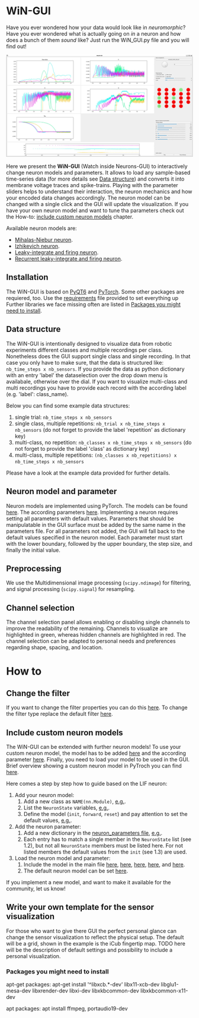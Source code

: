 # WiN-GUI
 
Have you ever wondered how your data would look like in *neuromorphic*? Have you ever wondered what is actually going on *in* a neuron and how does a bunch of them *sound* like? Just run the WiN_GUI.py file and you will find out!

![example_surface_gui](https://github.com/event-driven-robotics/WiN-GUI/blob/master/assets/win_gui_example.png)

Here we present the **WiN-GUI** (Watch inside Neurons-GUI) to interactively change neuron models and parameters. It allows to load any sample-based time-series data (for more details see [Data structure](#data-structure)) and converts it into membrane voltage traces and spike-trains. Playing with the parameter sliders helps to understand their interaction, the neuron mechanics and how your encoded data changes accordingly. The neuron model can be changed with a single click and the GUI will update the visualization. If you have your own neuron model and want to tune tha parameters check out the How-to: [include custom neuron models](#include-custom-neuron-models) chapter. 

Available neuron models are:
- [Mihalas-Niebur neuron](https://github.com/2103simon/encoding_gui/blob/398aa68263e1a07fee5272eccd69fc206003d92b/utils/neuron_models.py#L50).
- [Izhikevich neuron](https://github.com/2103simon/encoding_gui/blob/398aa68263e1a07fee5272eccd69fc206003d92b/utils/neuron_models.py#L149).
- [Leaky-integrate and firing neuron](https://github.com/2103simon/encoding_gui/blob/398aa68263e1a07fee5272eccd69fc206003d92b/utils/neuron_models.py#L222).
- [Recurrent leaky-integrate and firing neuron](https://github.com/2103simon/encoding_gui/blob/398aa68263e1a07fee5272eccd69fc206003d92b/utils/neuron_models.py#L274).

## Installation
The WiN-GUI is based on [PyQT6](https://pypi.org/project/PyQt6/) and [PyTorch](https://pytorch.org/). Some other packages are requiered, too. Use the [requirements](https://github.com/2103simon/encoding_gui/blob/main/requirements.txt) file provided to set everything up Further libraries we face missing often are listed in [Packages you might need to install](#packages-you-might-need-to-install).


## Data structure
The WiN-GUI is intentionally designed to visualize data from robotic experiments different classes and multiple recordings per class. Nonetheless does the GUI support single class and single recording. In that case you only have to make sure, that the data is structured like: `nb_time_steps x nb_sensors`. If you provide the data as python dictionary with an entry 'label' the dataselection over the drop down menu is availabale, otherwise over the dial. If you want to visualize multi-class and multi recordings you have to provide each record with the according label (e.g. 'label': class_name). 

Below you can find some example data structures:    
1. single trial: `nb_time_steps x nb_sensors`
2. single class, multiple repetitions: `nb_trial x nb_time_steps x nb_sensors` (do not forget to provide the label 'repetition' as dictionary key)
3. multi-class, no repetition: `nb_classes x nb_time_steps x nb_sensors` (do not forget to provide the label 'class' as dictionary key)
4. multi-class, multiple repetitions: `(nb_classes x nb_repetitions) x nb_time_steps x nb_sensors`

Please have a look at the example data provided for further details.

## Neuron model and parameter
Neuron models are implemented using PyTorch. The models can be found [here](https://github.com/event-driven-robotics/WiN-GUI/blob/master/utils/neuron_models.py). The according parameters [here](https://github.com/event-driven-robotics/WiN-GUI/blob/master/utils/neuron_parameters.py). Implementing a neuron requires setting all parameters with default values. Parameters that should be manipulatable in the GUI surface must be added by the same name in the parameters file. For all parameters not added, the GUI will fall back to the default values specified in the neuron model. Each parameter must start with the lower boundary, followed by the upper boundary, the step size, and finally the initial value.

## Preprocessing
We use the Multidimensional image processing (`scipy.ndimage`) for filtering, and signal processing (`scipy.signal`) for resampling.

## Channel selection
The channel selection panel allows enabling or disabling single channels to improve the readability of the remaining. Channels to visualize are highlighted in green, whereas hidden channels are highlighted in red. The channel selection can be adapted to personal needs and preferences regarding shape, spacing, and location.

# How to
## Change the filter
If you want to change the filter properties you can do this [here](https://github.com/2103simon/encoding_gui/blob/d07c60c680ace8ccb1121eeaa21acb9480533ef1/utils/data_management.py#L34). To change the filter type replace the default filter [here](https://github.com/2103simon/encoding_gui/blob/d07c60c680ace8ccb1121eeaa21acb9480533ef1/utils/data_management.py#L57).

## Include custom neuron models
The WiN-GUI can be extended with further neuron models! To use your custom neuron model, the model has to be added [here](https://github.com/2103simon/encoding_gui/blob/main/utils/neuron_models.py) and the according parameter [here](https://github.com/2103simon/encoding_gui/blob/main/utils/neuron_parameters.py). Finally, you need to load your model to be used in the GUI. Brief overview showing a custom neuron model in PyTroch you can find [here](https://pytorch.org/tutorials/beginner/examples_nn/polynomial_module.html).

Here comes a step by step how to guide based on the LIF neuron:

1. Add your neuron model:
   1. Add a new class as `NAME(nn.Module)`, [e.g.](https://github.com/2103simon/encoding_gui/blob/398aa68263e1a07fee5272eccd69fc206003d92b/utils/neuron_models.py#L222).
   2. List the `NeuronState` variables, [e.g.](https://github.com/2103simon/encoding_gui/blob/398aa68263e1a07fee5272eccd69fc206003d92b/utils/neuron_models.py#L223).
   3. Define the model (`init`, `forward`, `reset`) and pay attention to set the default values, [e.g.](https://github.com/2103simon/encoding_gui/blob/398aa68263e1a07fee5272eccd69fc206003d92b/utils/neuron_models.py#L225).
2. Add the neuron parameter:
   1. Add a new dictionary in the [neuron_parameters file](https://github.com/2103simon/encoding_gui/blob/main/utils/neuron_parameters.py), [e.g.](https://github.com/2103simon/encoding_gui/blob/398aa68263e1a07fee5272eccd69fc206003d92b/utils/neuron_parameters.py#L34).
   2. Each entry has to match a single member in the `NeuronState` list (see 1.2), but not all `NeuronState` members must be listed here. For not listed members the default values from the `init` (see 1.3) are used.
3. Load the neuron model and parameter:
    1. Include the model in the main file [here](https://github.com/event-driven-robotics/WiN-GUI/blob/199c3cdee3832d7b6dcf863545a69eed96f9a828/WiN_GUI.py#L37), [here](https://github.com/event-driven-robotics/WiN-GUI/blob/199c3cdee3832d7b6dcf863545a69eed96f9a828/WiN_GUI.py#L64C26-L64C44), [here](https://github.com/event-driven-robotics/WiN-GUI/blob/199c3cdee3832d7b6dcf863545a69eed96f9a828/WiN_GUI.py#L259), [here](https://github.com/event-driven-robotics/WiN-GUI/blob/199c3cdee3832d7b6dcf863545a69eed96f9a828/WiN_GUI.py#L625), and [here](https://github.com/event-driven-robotics/WiN-GUI/blob/199c3cdee3832d7b6dcf863545a69eed96f9a828/WiN_GUI.py#L758).
    2. The default neuron model can be set [here](https://github.com/event-driven-robotics/WiN-GUI/blob/199c3cdee3832d7b6dcf863545a69eed96f9a828/WiN_GUI.py#L174).
  
If you implement a new model, and want to make it available for the community, let us know!

## Write your own template for the sensor visualization
For those who want to give there GUI the perfect personal glance can change the sensor visualization to reflect the physical setup. The default will be a grid, shown in the example is the iCub fingertip map.
TODO here will be the description of default settings and possibility to include a personal visualization.


### Packages you might need to install
apt-get packages:
apt-get install '^libxcb.*-dev' libx11-xcb-dev libglu1-mesa-dev libxrender-dev libxi-dev libxkbcommon-dev libxkbcommon-x11-dev

apt packages:
apt install ffmpeg, portaudio19-dev

